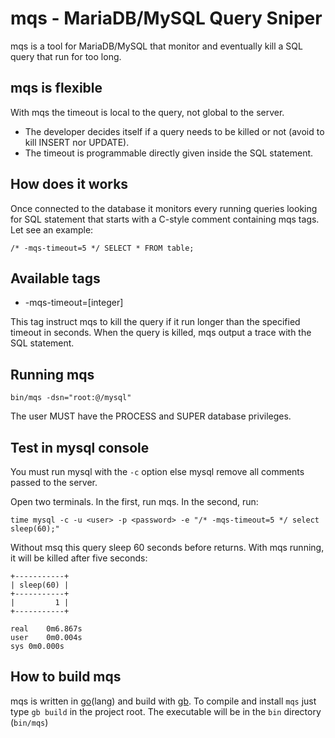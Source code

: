 # mqs - MariaDB/MySQL Query Sniper

mqs is a tool for MariaDB/MySQL that monitor and eventually kill a SQL query that run for too long.

## mqs is flexible

With mqs the timeout is local to the query, not global to the server.
  * The developer decides itself if a query needs to be killed or not (avoid to kill INSERT nor UPDATE).
  * The timeout is programmable directly given inside the SQL statement.

## How does it works

Once connected to the database it monitors every running queries looking for SQL statement that starts with a C-style comment containing mqs tags.
Let see an example:

```
/* -mqs-timeout=5 */ SELECT * FROM table;
```

## Available tags

  * -mqs-timeout=[integer]

This tag instruct mqs to kill the query if it run longer than the specified timeout in seconds.
When the query is killed, mqs output a trace with the SQL statement.

## Running mqs

```
bin/mqs -dsn="root:@/mysql"
```

The user MUST have the PROCESS and SUPER database privileges.

## Test in mysql console

You must run mysql with the `-c` option else mysql remove all comments passed to the server.

Open two terminals.
In the first, run mqs.
In the second, run:

```
time mysql -c -u <user> -p <password> -e "/* -mqs-timeout=5 */ select sleep(60);"
```

Without msq this query sleep 60 seconds before returns. With mqs running, it will be killed after five seconds:

```
+-----------+
| sleep(60) |
+-----------+
|         1 |
+-----------+

real	0m6.867s
user	0m0.004s
sys	0m0.000s
```

## How to build mqs

mqs is written in [go](https://golang.org/)(lang) and build with [gb](http://getgb.io/).
To compile and install `mqs` just type `gb build` in the project root. The executable will be in the `bin` directory (`bin/mqs`)
